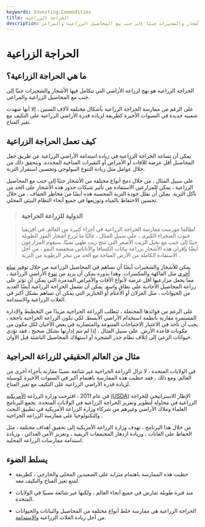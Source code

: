 ```yaml
---
keywords: Investing,Commodities
title: الحراجة الزراعية
description: الحراجة الزراعية هو نهج لزراعة الأراضي التي تتكامل فيها الأشجار والشجيرات جنبًا إلى جنب مع المحاصيل الزراعية والمراعي.
---
```


# الحراجة الزراعية
## ما هي الحراجة الزراعية؟

الحراجة الزراعية هو نهج لزراعة الأراضي التي تتكامل فيها الأشجار والشجيرات جنبًا إلى جنب مع المحاصيل الزراعية والمراعي.

على الرغم من ممارسة الحراجة الزراعية بأشكال مختلفة لآلاف السنين ، إلا أنها شهدت شعبية جديدة في السنوات الأخيرة كطريقة لزيادة قدرة الأراضي الزراعية على التكيف مع تغير المناخ.

## كيف تعمل الحراجة الزراعية

يمكن أن تساعد الحراجة الزراعية في زيادة استدامة الأراضي الزراعية عن طريق جعل المحاصيل أقل عرضة للآفات أو الأمراض أو التغيرات المناخية المحددة. ويتحقق ذلك من خلال عوامل مثل زيادة التنوع البيولوجي وتحسين استقرار التربة.

على سبيل المثال ، من خلال دمج أنواع مختلفة من الأشجار جنبًا إلى جنب مع المحاصيل الزراعية ، يمكن للمزارعين الاستفادة من تأثير شبكات جذور هذه الأشجار على الحد من تآكل التربة. يمكن أن تقلل جودة التربة المحسنة هذه أيضًا من مخاطر الجفاف ، من خلال تحسين الاحتفاظ بالمياه وتوزيعها في جميع أنحاء النظام البيئي المحلي.

> ### الدولية للزراعة الحراجية

> لطالما مورست ممارسة الحراجة الزراعية في أجزاء كثيرة من العالم. في أفريقيا جنوب الصحراء الكبرى ، على سبيل المثال ، غالبًا ما تُزرع أشجار الموز الطويلة جنبًا إلى جنب مع نخيل الزيت الأصغر التي تنتج زيت طهي ثمينًا. سيقوم المزارعون أيضًا بإقران هذه الأشجار بزراعة نباتات الكسافا والأناناس منخفضة النمو ، من أجل الاستفادة الكاملة من الأرض المتاحة مع الحد من تبخر الرطوبة من التربة .

>

يمكن للأشجار والشجيرات أيضًا أن تساهم في المحاصيل الزراعية من خلال توفير [سلع أخرى](/commodity) مثل الفاكهة والمكسرات. وهذا بدوره يمكن أن يزيد من [تنوع](/diversification) الأراضي الزراعية ، مما يجعل مزارعيها أقل عرضة لأنواع الآفات والأمراض المدمرة التي يمكن أن تؤثر على زراعة المحاصيل الأحادية على نطاق واسع. يمكن أن تشمل الحراجة الزراعية أيضًا العديد من الحيوانات ، مثل الغزلان أو الأغنام أو الخنازير التي يمكن أن تساهم بشكل أكبر في الغلات الزراعية والاستدامة.

على الرغم من فوائدها المحتملة ، تتطلب الزراعة الحراجية مزيدًا من التخطيط والإدارة المستمرة مقارنة بأنظمة استخدام الأراضي الأبسط. لكي تكون الزراعة الحراجية ناجحة ، يجب أن تأخذ في الاعتبار الاحتياجات المتنوعة والمتضاربة في بعض الأحيان لكل مكون من مكونات قاعدة الأرض. على سبيل المثال ، إذا لم تتم إدارتها بشكل صحيح ، فقد تؤدي حيوانات الرعي إلى إتلاف نظام جذر الشجرة أو استهلاك المحاصيل الناشئة قبل الأوان.

## مثال من العالم الحقيقي للزراعة الحراجية

في الولايات المتحدة ، لا تزال الزراعة الحراجية غير شائعة نسبيًا مقارنة بأجزاء أخرى من العالم. ومع ذلك ، فقد حظيت هذه الممارسة باهتمام أكبر في السنوات الأخيرة كوسيلة لزيادة قدرة الأراضي الزراعية على التكيف مع تغير المناخ.

في عام 2011 ، اقترحت وزارة الزراعة [الأمريكية](/usda) [(USDA)](/usda) الإطار الاستراتيجي للحراجة الزراعية في محاولة لتطوير وتعزيز الحراجة الزراعية في الولايات المتحدة. يجمع البرنامج العلماء وملاك الأراضي وغيرهم من شركاء وزارة الزراعة الأمريكية في تطبيق البحث والتكنولوجيا على ممارسة الزراعة الحراجية .

من خلال هذا البرنامج ، تهدف وزارة الزراعة الأمريكية إلى تحقيق أهداف مختلفة ، مثل الحفاظ على الغابات ، وزيادة ازدهار المجتمعات الريفية ، وتعزيز الأمن الغذائي ، وزيادة استدامة ممارسات الزراعة المحلية.

## يسلط الضوء

- حظيت هذه الممارسة باهتمام متزايد على الصعيدين المحلي والخارجي ، كطريقة لمنع تغير المناخ والتكيف معه.

- منذ فترة طويلة تمارس في جميع أنحاء العالم ، ولكنها غير شائعة نسبيًا في الولايات المتحدة.

- الحراجة الزراعية هي ممارسة خلط أنواع مختلفة من المحاصيل والنباتات والحيوانات من أجل زيادة الغلات الزراعية [والاستدامة](/sustainability).

